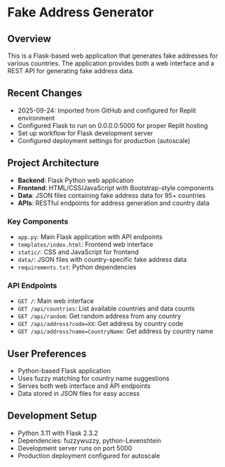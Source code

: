 # Fake Address Generator

## Overview
This is a Flask-based web application that generates fake addresses for various countries. The application provides both a web interface and a REST API for generating fake address data.

## Recent Changes
- 2025-09-24: Imported from GitHub and configured for Replit environment
- Configured Flask to run on 0.0.0.0:5000 for proper Replit hosting
- Set up workflow for Flask development server
- Configured deployment settings for production (autoscale)

## Project Architecture
- **Backend**: Flask Python web application
- **Frontend**: HTML/CSS/JavaScript with Bootstrap-style components
- **Data**: JSON files containing fake address data for 95+ countries
- **APIs**: RESTful endpoints for address generation and country data

### Key Components
- `app.py`: Main Flask application with API endpoints
- `templates/index.html`: Frontend web interface
- `static/`: CSS and JavaScript for frontend
- `data/`: JSON files with country-specific fake address data
- `requirements.txt`: Python dependencies

### API Endpoints
- `GET /`: Main web interface
- `GET /api/countries`: List available countries and data counts
- `GET /api/random`: Get random address from any country
- `GET /api/address?code=XX`: Get address by country code
- `GET /api/address?name=CountryName`: Get address by country name

## User Preferences
- Python-based Flask application
- Uses fuzzy matching for country name suggestions
- Serves both web interface and API endpoints
- Data stored in JSON files for easy access

## Development Setup
- Python 3.11 with Flask 2.3.2
- Dependencies: fuzzywuzzy, python-Levenshtein
- Development server runs on port 5000
- Production deployment configured for autoscale